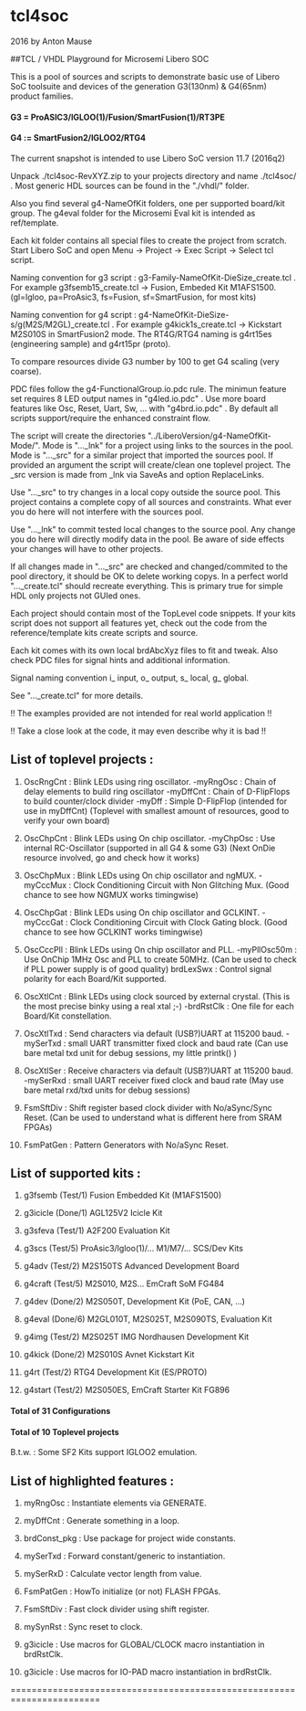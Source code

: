 
# tcl4soc

 2016 by Anton Mause

##TCL / VHDL Playground for Microsemi Libero SOC

This is a pool of sources and scripts to demonstrate basic use of Libero SoC 
toolsuite and devices of the generation G3(130nm) & G4(65nm) product families.

#### G3 = ProASIC3/IGLOO(1)/Fusion/SmartFusion(1)/RT3PE
#### G4 := SmartFusion2/IGLOO2/RTG4

The current snapshot is intended to use Libero SoC version 11.7 (2016q2)

Unpack ./tcl4soc-RevXYZ.zip to your projects directory and name ./tcl4soc/ .
Most generic HDL sources can be found in the "./vhdl/" folder.

Also you find several g4-NameOfKit folders, one per supported board/kit group.
The g4eval folder for the Microsemi Eval kit is intended as ref/template.

Each kit folder contains all special files to create the project from scratch.
Start Libero SoC and open Menu -> Project -> Exec Script -> Select tcl script.

Naming convention for g3 script : g3-Family-NameOfKit-DieSize_create.tcl .
For example g3fsemb15_create.tcl -> Fusion, Embeded Kit M1AFS1500.
(gl=Igloo, pa=ProAsic3, fs=Fusion, sf=SmartFusion, for most kits)

Naming convention for g4 script : g4-NameOfKit-DieSize-s/g(M2S/M2GL)_create.tcl .
For example g4kick1s_create.tcl -> Kickstart M2S010S in SmartFusion2 mode.
The RT4G/RTG4 naming is g4rt15es (engineering sample) and g4rt15pr (proto).

To compare resources divide G3 number by 100 to get G4 scaling (very coarse).

PDC files follow the g4-FunctionalGroup.io.pdc rule.
The minimun feature set requires 8 LED output names in "g4led.io.pdc" .
Use more board features like Osc, Reset, Uart, Sw, ... with "g4brd.io.pdc" .
By default all scripts support/require the enhanced constraint flow.

The script will create the directories "../LiberoVersion/g4-NameOfKit-Mode/".
Mode is "..._lnk" for a project using links to the sources in the pool.
Mode is "..._src" for a similar project that imported the sources pool.
If provided an argument the script will create/clean one toplevel project.
The _src version is made from _lnk via SaveAs and option ReplaceLinks.

Use "..._src" to try changes in a local copy outside the source pool.
This project contains a complete copy of all sources and constraints.
What ever you do here will not interfere with the sources pool.

Use "..._lnk" to commit tested local changes to the source pool.
Any change you do here will directly modify data in the pool.
Be aware of side effects your changes will have to other projects.

If all changes made in "..._src" are checked and changed/commited
to the pool directory, it should be OK to delete working copys.
In a perfect world "..._create.tcl" should recreate everything.
This is primary true for simple HDL only projects not GUIed ones.

Each project should contain most of the TopLevel code snippets.
If your kits script does not support all features yet, check out the 
code from the reference/template kits create scripts and source.

Each kit comes with its own local brdAbcXyz files to fit and tweak.
Also check PDC files for signal hints and additional information.

Signal naming convention i_ input, o_ output, s_ local, g_ global.

See "..._create.tcl" for more details.

!! The examples provided are not intended for real world application !!

!! Take a close look at the code, it may even describe why it is bad !!


## List of toplevel projects :

1. OscRngCnt : Blink LEDs using ring oscillator.
-myRngOsc : Chain of delay elements to build ring oscillator
-myDffCnt : Chain of D-FlipFlops to build counter/clock divider
-myDff    : Simple D-FlipFlop (intended for use in myDffCnt)
(Toplevel with smallest amount of resources, good to verify your own board)

1. OscChpCnt : Blink LEDs using On chip oscillator.
-myChpOsc : Use internal RC-Oscillator (supported in all G4 & some G3)
(Next OnDie resource involved, go and check how it works)

1. OscChpMux : Blink LEDs using On chip oscillator and ngMUX.
-myCccMux : Clock Conditioning Circuit with Non Glitching Mux.
(Good chance to see how NGMUX works timingwise)

1. OscChpGat : Blink LEDs using On chip oscillator and GCLKINT.
-myCccGat : Clock Conditioning Circuit with Clock Gating block.
(Good chance to see how GCLKINT works timingwise)

1. OscCccPll : Blink LEDs using On chip oscillator and PLL.
-myPllOsc50m : Use OnChip 1MHz Osc and PLL to create 50MHz.
(Can be used to check if PLL power supply is of good quality)
brdLexSwx :  Control signal polarity for each Board/Kit supported.

1. OscXtlCnt : Blink LEDs using clock sourced by external crystal.
(This is the most precise binky using a real xtal ;-)
-brdRstClk : One file for each Board/Kit constellation.

1. OscXtlTxd : Send characters via default (USB?)UART at 115200 baud.
-mySerTxd : small UART transmitter fixed clock and baud rate
(Can use bare metal txd unit for debug sessions, my little printk() )

1. OscXtlSer : Receive characters via default (USB?)UART at 115200 baud.
-mySerRxd : small UART receiver fixed clock and baud rate
(May use bare metal rxd/txd units for debug sessions)

1. FsmSftDiv : Shift register based clock divider with No/aSync/Sync Reset.
(Can be used to understand what is different here from SRAM FPGAs)

1. FsmPatGen : Pattern Generators with No/aSync Reset.

## List of supported kits :

1. g3fsemb (Test/1) Fusion Embedded Kit (M1AFS1500)

1. g3icicle (Done/1) AGL125V2 Icicle Kit

1. g3sfeva (Test/1) A2F200 Evaluation Kit

1. g3scs (Test/5) ProAsic3/Igloo(1)/... M1/M7/... SCS/Dev Kits

1. g4adv (Test/2) M2S150TS Advanced Development Board

1. g4craft (Test/5) M2S010, M2S... EmCraft SoM FG484

1. g4dev (Done/2) M2S050T, Development Kit (PoE, CAN, ...)

1. g4eval (Done/6) M2GL010T, M2S025T, M2S090TS, Evaluation Kit

1. g4img (Test/2) M2S025T IMG Nordhausen Development Kit

1. g4kick (Done/2) M2S010S Avnet Kickstart Kit

1. g4rt (Test/2) RTG4 Development Kit (ES/PROTO)

1. g4start (Test/2) M2S050ES, EmCraft Starter Kit FG896

#### Total of 31 Configurations

#### Total of 10 Toplevel projects

B.t.w. : Some SF2 Kits support IGLOO2 emulation.

## List of highlighted features :

1. myRngOsc : Instantiate elements via GENERATE.

1. myDffCnt : Generate something in a loop.

1. brdConst_pkg : Use package for project wide constants.

1. mySerTxd : Forward constant/generic to instantiation.

1. mySerRxD : Calculate vector length from value.

1. FsmPatGen : HowTo initialize (or not) FLASH FPGAs.

1. FsmSftDiv : Fast clock divider using shift register.

1. mySynRst : Sync reset to clock.

1. g3icicle : Use macros for GLOBAL/CLOCK macro instantiation in brdRstClk.

1. g3icicle : Use macros for IO-PAD macro instantiation in brdRstClk.

=======================================================================
